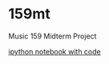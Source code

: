 # 159mt
Music 159 Midterm Project

[ipython notebook with code](https://github.com/dsuryakusuma/159mt/blob/master/mt-proj.ipynb)
